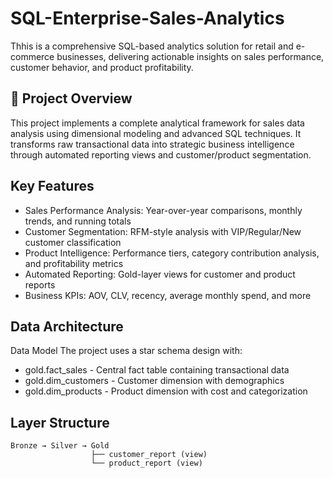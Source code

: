 # SQL-Enterprise-Sales-Analytics


Thhis is a comprehensive SQL-based analytics solution for retail and e-commerce businesses, delivering actionable insights on sales performance, customer behavior, and product profitability.


## 🎯 Project Overview
 This project implements a complete analytical framework for sales data analysis using dimensional modeling and advanced SQL techniques. It transforms raw transactional data into strategic business intelligence through automated reporting views and customer/product segmentation.


## Key Features

 * Sales Performance Analysis: Year-over-year comparisons, monthly trends, and running totals
 * Customer Segmentation: RFM-style analysis with VIP/Regular/New customer classification
 * Product Intelligence: Performance tiers, category contribution analysis, and profitability metrics
 * Automated Reporting: Gold-layer views for customer and product reports
 * Business KPIs: AOV, CLV, recency, average monthly spend, and more

## Data Architecture
Data Model
The project uses a star schema design with:

* gold.fact_sales - Central fact table containing transactional data
* gold.dim_customers - Customer dimension with demographics
* gold.dim_products - Product dimension with cost and categorization

## Layer Structure
```
Bronze → Silver → Gold
                  ├── customer_report (view)
                  └── product_report (view)
```
